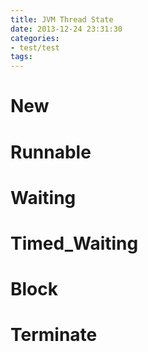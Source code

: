 ```yaml
---
title: JVM Thread State
date: 2013-12-24 23:31:30
categories:
- test/test
tags:
---
```


# New
# Runnable
# Waiting
# Timed_Waiting
# Block
# Terminate
